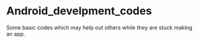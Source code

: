 # Android_develpment_codes
Some basic codes which may help out others while they are stuck making an app.
